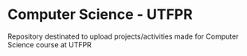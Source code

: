 # Computer Science - UTFPR
Repository destinated to upload projects/activities made for Computer Science course at UTFPR
